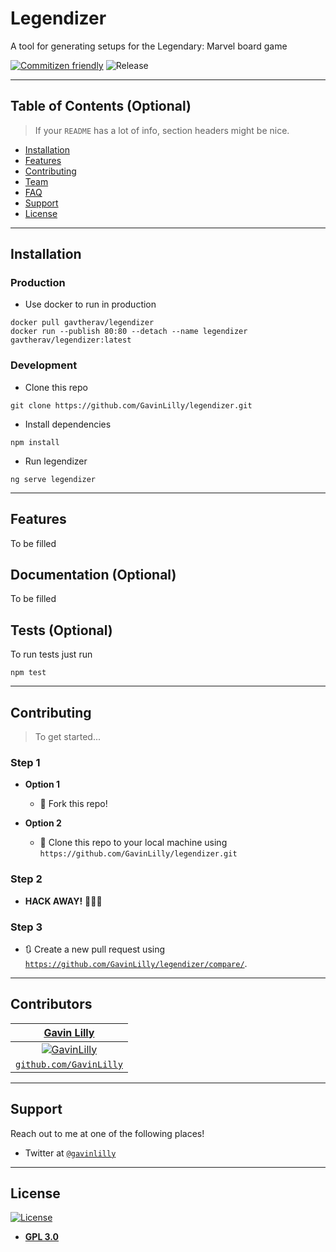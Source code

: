 # Legendizer

A tool for generating setups for the Legendary: Marvel board game

[![Commitizen friendly](https://img.shields.io/badge/commitizen-friendly-brightgreen.svg)](http://commitizen.github.io/cz-cli/) ![Release](https://github.com/GavinLilly/legendizer/workflows/Release/badge.svg)

---

## Table of Contents (Optional)

> If your `README` has a lot of info, section headers might be nice.

- [Installation](#installation)
- [Features](#features)
- [Contributing](#contributing)
- [Team](#team)
- [FAQ](#faq)
- [Support](#support)
- [License](#license)

---

## Installation

### Production

- Use docker to run in production

```shell
docker pull gavtherav/legendizer
docker run --publish 80:80 --detach --name legendizer gavtherav/legendizer:latest
```

### Development

- Clone this repo

```shell
git clone https://github.com/GavinLilly/legendizer.git
```

- Install dependencies

```shell
npm install
```

- Run legendizer

```shell
ng serve legendizer
```

---

## Features

To be filled

## Documentation (Optional)

To be filled

## Tests (Optional)

To run tests just run

```shell
npm test
```

---

## Contributing

> To get started...

### Step 1

- **Option 1**
    - 🍴 Fork this repo!

- **Option 2**
    - 👯 Clone this repo to your local machine using `https://github.com/GavinLilly/legendizer.git`

### Step 2

- **HACK AWAY!** 🔨🔨🔨

### Step 3

- 🔃 Create a new pull request using <a href="https://github.com/GavinLilly/legendizer/compare/" target="_blank">`https://github.com/GavinLilly/legendizer/compare/`</a>.

---

## Contributors

| <a href="https://github.com/GavinLilly" target="_blank">**Gavin Lilly**</a> |
| :---: |
| [![GavinLilly](https://avatars2.githubusercontent.com/u/29777802?s=460&v=4&s=200)](https://github.com/GavinLilly)    |
| <a href="https://github.com/GavinLilly" target="_blank">`github.com/GavinLilly`</a> |

---

## Support

Reach out to me at one of the following places!

- Twitter at <a href="http://twitter.com/GavinLilly" target="_blank">`@gavinlilly`</a>

---

## License

[![License](https://img.shields.io/github/license/gavinlilly/legendizer)](https://opensource.org/licenses/GPL-3.0)

- **[GPL 3.0](https://opensource.org/licenses/GPL-3.0)**
